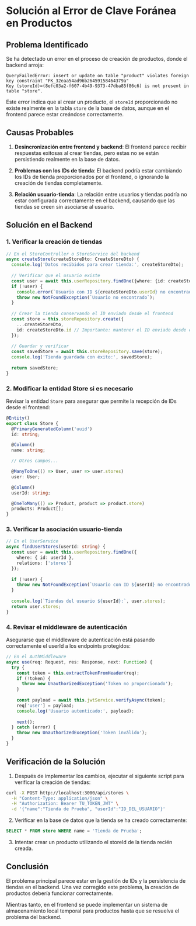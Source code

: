 # Solución al Error de Clave Foránea en Productos

## Problema Identificado

Se ha detectado un error en el proceso de creación de productos, donde el backend arroja:

```
QueryFailedError: insert or update on table "product" violates foreign key constraint "FK_32eaa54ad96b26459158464379a"
Key (storeId)=(8efc03a2-f607-4b49-9373-47dba85f86c6) is not present in table "store".
```

Este error indica que al crear un producto, el `storeId` proporcionado no existe realmente en la tabla `store` de la base de datos, aunque en el frontend parece estar creándose correctamente.

## Causas Probables

1. **Desincronización entre frontend y backend**: El frontend parece recibir respuestas exitosas al crear tiendas, pero estas no se están persistiendo realmente en la base de datos.

2. **Problemas con los IDs de tienda**: El backend podría estar cambiando los IDs de tienda proporcionados por el frontend, o ignorando la creación de tiendas completamente.

3. **Relación usuario-tienda**: La relación entre usuarios y tiendas podría no estar configurada correctamente en el backend, causando que las tiendas se creen sin asociarse al usuario.

## Solución en el Backend

### 1. Verificar la creación de tiendas

```typescript
// En el StoreController o StoreService del backend
async createStore(createStoreDto: CreateStoreDto) {
  console.log('Datos recibidos para crear tienda:', createStoreDto);
  
  // Verificar que el usuario existe
  const user = await this.userRepository.findOne({where: {id: createStoreDto.userId}});
  if (!user) {
    console.error(`Usuario con ID ${createStoreDto.userId} no encontrado`);
    throw new NotFoundException(`Usuario no encontrado`);
  }
  
  // Crear la tienda conservando el ID enviado desde el frontend
  const store = this.storeRepository.create({
    ...createStoreDto,
    id: createStoreDto.id // Importante: mantener el ID enviado desde el frontend
  });
  
  // Guardar y verificar
  const savedStore = await this.storeRepository.save(store);
  console.log('Tienda guardada con éxito:', savedStore);
  
  return savedStore;
}
```

### 2. Modificar la entidad Store si es necesario

Revisar la entidad `Store` para asegurar que permite la recepción de IDs desde el frontend:

```typescript
@Entity()
export class Store {
  @PrimaryGeneratedColumn('uuid')
  id: string;

  @Column()
  name: string;

  // Otros campos...

  @ManyToOne(() => User, user => user.stores)
  user: User;

  @Column()
  userId: string;

  @OneToMany(() => Product, product => product.store)
  products: Product[];
}
```

### 3. Verificar la asociación usuario-tienda

```typescript
// En el UserService
async findUserStores(userId: string) {
  const user = await this.userRepository.findOne({
    where: { id: userId },
    relations: ['stores']
  });
  
  if (!user) {
    throw new NotFoundException(`Usuario con ID ${userId} no encontrado`);
  }
  
  console.log(`Tiendas del usuario ${userId}:`, user.stores);
  return user.stores;
}
```

### 4. Revisar el middleware de autenticación

Asegurarse que el middleware de autenticación está pasando correctamente el userId a los endpoints protegidos:

```typescript
// En el AuthMiddleware
async use(req: Request, res: Response, next: Function) {
  try {
    const token = this.extractTokenFromHeader(req);
    if (!token) {
      throw new UnauthorizedException('Token no proporcionado');
    }
    
    const payload = await this.jwtService.verifyAsync(token);
    req['user'] = payload;
    console.log('Usuario autenticado:', payload);
    
    next();
  } catch (error) {
    throw new UnauthorizedException('Token inválido');
  }
}
```

## Verificación de la Solución

1. Después de implementar los cambios, ejecutar el siguiente script para verificar la creación de tiendas:

```bash
curl -X POST http://localhost:3000/api/stores \
  -H "Content-Type: application/json" \
  -H "Authorization: Bearer TU_TOKEN_JWT" \
  -d '{"name":"Tienda de Prueba", "userId":"ID_DEL_USUARIO"}'
```

2. Verificar en la base de datos que la tienda se ha creado correctamente:

```sql
SELECT * FROM store WHERE name = 'Tienda de Prueba';
```

3. Intentar crear un producto utilizando el storeId de la tienda recién creada.

## Conclusión

El problema principal parece estar en la gestión de IDs y la persistencia de tiendas en el backend. Una vez corregido este problema, la creación de productos debería funcionar correctamente.

Mientras tanto, en el frontend se puede implementar un sistema de almacenamiento local temporal para productos hasta que se resuelva el problema del backend.
